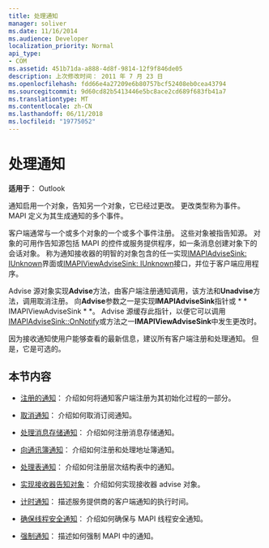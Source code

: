 ```yaml
---
title: 处理通知
manager: soliver
ms.date: 11/16/2014
ms.audience: Developer
localization_priority: Normal
api_type:
- COM
ms.assetid: 451b71da-a888-4d8f-9814-12f9f846de05
description: 上次修改时间： 2011 年 7 月 23 日
ms.openlocfilehash: fdd66e4a27209e6b80757bcf52408eb0cea43794
ms.sourcegitcommit: 9d60cd82b5413446e5bc8ace2cd689f683fb41a7
ms.translationtype: MT
ms.contentlocale: zh-CN
ms.lasthandoff: 06/11/2018
ms.locfileid: "19775052"
---
```

# <a name="handling-notifications"></a>处理通知

**适用于**： Outlook 
  
通知启用一个对象，告知另一个对象，它已经过更改。 更改类型称为事件。 MAPI 定义为其生成通知的多个事件。 
  
客户端通常与一个或多个对象的一个或多个事件注册。 这些对象被指告知源。 对象的可用作告知源包括 MAPI 的控件或服务提供程序，如一条消息创建对象下的会话对象。 称为通知接收器的明智的对象包含的任一实现[IMAPIAdviseSink: IUnknown](imapiadvisesinkiunknown.md)界面或[IMAPIViewAdviseSink: IUnknown](imapiviewadvisesinkiunknown.md)接口，并位于客户端应用程序。 
  
Advise 源对象实现**Advise**方法，由客户端注册通知调用，该方法和**Unadvise**方法，调用取消注册。 向**Advise**参数之一是实现**IMAPIAdviseSink**指针或 * * IMAPIViewAdviseSink * *。 Advise 源缓存此指针，以便它可以调用[IMAPIAdviseSink::OnNotify](imapiadvisesink-onnotify.md)或方法之一**IMAPIViewAdviseSink**中发生更改时。 
  
因为接收通知使用户能够查看的最新信息，建议所有客户端注册和处理通知。 但是，它是可选的。
  
## <a name="in-this-section"></a>本节内容

- [注册的通知](registering-for-a-notification.md)： 介绍如何将通知客户端注册为其初始化过程的一部分。
    
- [取消通知](canceling-a-notification.md)： 介绍如何取消订阅通知。
    
- [处理消息存储通知](handling-message-store-notification.md)： 介绍如何注册消息存储通知。
    
- [向通讯簿通知](handing-address-book-notification.md)： 介绍如何注册和处理地址簿通知。
    
- [处理表通知](handling-table-notification.md)： 介绍如何注册层次结构表中的通知。
    
- [实现接收器告知对象](implementing-an-advise-sink-object.md)： 介绍如何实现接收器 advise 对象。
    
- [计时通知](timing-a-notification.md)： 描述服务提供商的客户端通知的执行时间。
    
- [确保线程安全通知](ensuring-a-thread-safe-notification.md)： 介绍如何确保与 MAPI 线程安全通知。
    
- [强制通知](forcing-a-notification.md)： 描述如何强制 MAPI 中的通知。
    

